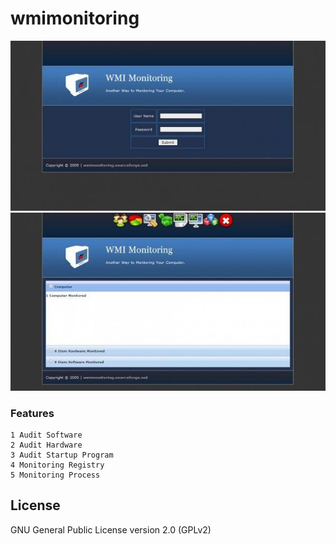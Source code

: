 # wmimonitoring

  ![Alt text](/1.jpg?raw=true )
  ![Alt text](/2.jpg?raw=true )

### Features
    1 Audit Software
    2 Audit Hardware
    3 Audit Startup Program
    4 Monitoring Registry
    5 Monitoring Process
    
## License
GNU General Public License version 2.0 (GPLv2)